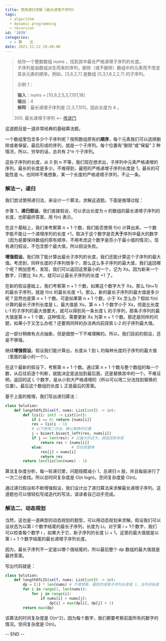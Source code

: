 ```yaml
---
title: 使用递归求解《最长递增子序列》
tags:
  - algorithm
  - dynamic programming
  - recursion
id: '1039'
categories:
  - - 算　　法
date: 2021-12-22 20:48:00
---
```


> 给你一个整数数组 nums ，找到其中最长严格递增子序列的长度。  
> 子序列是由数组派生而来的序列，删除（或不删除）数组中的元素而不改变其余元素的顺序。例如，[3,6,2,7] 是数组 [0,3,1,6,2,2,7] 的子序列。  
>   
> 示例 1：  
>   
> **输入**：nums = [10,9,2,5,3,7,101,18]  
> **输出**：4  
> **解释**：最长递增子序列是 [2,3,7,101]，因此长度为 4 。
> 
> 300. 最长递增子序列 <-- [传送门](https://leetcode-cn.com/problems/longest-increasing-subsequence)

这道题目是一道非常经典的基础算法题。

一个数组里包含多少个子序列呢？按照数组原有的**顺序**，每个元素我们可以选择删除或者保留，最后形成的序列，就是一个子序列。每个位置有“删除”或“保留” 2 种情况，所以，穷举的话，总共有 2^n 个子序列。

这些子序列的长度，从 0 到 n 不等，我们现在想求出，子序列中元素严格递增的序列，最长的长度是多少。不难得到，最短的严格递增子序列长度是 1，最长的可能性是 n。也同样不难想象，某一个长度的严格递增子序列，不止一条。

### 解法一，递归

我们尝试使用递归法，来设计一个算法，求解这道题。下面是推理过程：

步骤 1，**递归假设**。我们直接假设，可以求出长度为 n 的数组的最长递增子序列的长度，也即最终答案，用 f(n) 表示。

在这个基础上，我们来考察第 n + 1 个数，我们能否使用 f(n) 计算出来。一个数字能不能让一个递增序列的长度 +1，取决于这个数字是否**大于**序列中最大的数字（因为是要保持数组的原有顺序，不用考虑这个数字是否小于最小值的情况）。现有递归假设，不包含那个最大值，所以假设失败。

**增强假设**。我们除了能计算出最长子序列的长度，我们还能计算这个子序列的最大值。考虑到，同样长度的子序列很多个，那么这么多子序列的最大值，我们返回哪个呢？稍加思考，发现，我们可以返回这里最小的一个，记为 Xs。因为新来一个数字，只要比 Xs 大，就可以让最长子序列的长度 +1 了。

在新的假设基础上，我们考察第 n + 1 个数，如果这个数字大于 Xs，那么 f(n+1) 的最长子序列，就是 f(n) 的最长长度 +1。那么，新的最长子序列的最大值是多少呢？显然也是第 n + 1 个数。可是如果第 n + 1 个数，小于 Xs 怎么办？假如 f(n) 计算的最长子序列长度是 L，最大值是 Xs，第 n + 1 个数字小于 Xs，但是比长度 L-1 的子序列的最大值要大，就可以得到另一条长度 L 的子序列，那条子序列的最大值是第 n + 1 个数，这种情况，需要更新 Xs 为第 n + 1 个数。那还是同样的问题，如果小于又怎么办呢？还要用同样的办法再向前探索 L-2 的子序列最大值。

这一部分稍微有点点抽象，但是细想一下不难理解的。所以，我们目前的假设，还是不够强。

继续**增强假设**。假设我们能计算出，长度从 1 到 L 的每种长度的子序列的最大值（里面的最小的一个）。

在这个最新的假设下，考察第 n + 1 个数。通过第 n + 1 个数与整个数组的每一个数，从后往前逐个判断，就能决定是追加到最后面，还是替换其中的一个。不难证明，返回的这 L 个数字，是从小到大严格递增的（所以可以用二分法找到替换的位置）。最后这个数组的长度 L 正是最后的答案。

基于上面的推理，我们写出递归算法：

```python
class Solution:
    def lengthOfLIS(self, nums: List[int]) -> int:
        def lis(i: int) -> List[int]:
            if i == 0: return [nums[i]]
            res = lis(i - 1)
            # 以下使用二分法，确认替换的位置
            j = bisect.bisect_left(res, nums[i])
            if j == len(res): # 比最大的还大，就追加到末尾
                return res + [nums[i]]
            else:             # 否则就替换
                res[j] = nums[i]
                return res
        return len(lis(len(nums) - 1)
```

算法复杂度分析，每一轮递归里，问题规模减小 1，总递归 n 层，并且每层进行了一次二分查找。所以总时间复杂度是 O(n logn)。空间复杂度是 O(n)。

通过递归假设和不断增强假设，我们设计出了递归算法来求解最长递增子序列。这道题也可以很轻松写成迭代的写法，请读者自己动手完成。

### 解法二、动态规划

当然，这也是一道典型的动态规划的题型，可以用动态规划来求解。假设我们可以设状态为以第 i 个数字结尾的最长子序列，长度为 Li。对于第 i + 1个数字，我们可以检查每个数字 i ，如果大于它，新子序列的长度 Li + 1，这里的最大值就是以第 i + 1 个数字结尾的最长递增子序列长度。

因为，最长子序列不一定是以哪个值结尾的，所以最后整个 dp 数组的最大值就是最终答案。

写出代码就是：

```python
class Solution:
    def lengthOfLIS(self, nums: List[int]) -> int:
        dp = [1] * len(nums) # 不难想象，最短的递增子序列长度是 1，当作初始值
        for i in range(1, len(nums)):
            for j in range(i):
                if nums[i] > nums[j]:
                    dp[i] = max(dp[i], dp[j] + 1)
        return max(dp)
```

该算法的时间复杂度是 O(n^2)，因为每个数字，我们都要考察前面所有的数字的情况。空间复杂度是 O(n)。

-- END --